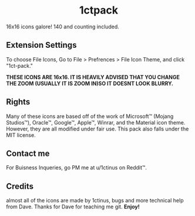 
<h1 align="center">1ctpack</h1>
16x16 icons galore! 140 and counting included.

## Extension Settings
To choose File Icons, Go to File > Prefrences > File Icon Theme, and click "1ct-pack."

**THESE ICONS ARE 16x16. IT IS HEAVILY ADVISED THAT YOU CHANGE THE ZOOM (USUALLY IT IS ZOOM IN)SO IT DOESNT LOOK BLURRY.**

## Rights

Many of these icons are based off of the work of Microsoft™ (Mojang Studios™), Oracle™, Google™, Apple™, Winrar, and the Material icon theme. 
However, they are all modified under fair use.
This pack also falls under the MIT license.
## Contact me
For Buisness Inqueries, go PM me at u/1ctinus on Reddit™.
## Credits
almost all of the icons are made by 1ctinus, bugs and more technical help from Dave. Thanks for Dave for teaching me git.
**Enjoy!**
